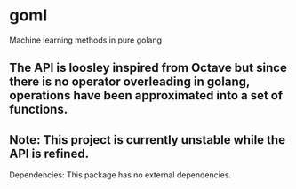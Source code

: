 # goml
Machine learning methods in pure golang

The API is loosley inspired from Octave but since there is no operator overleading in golang, operations have been approximated into a set of functions.
--
**Note**:
This project is currently unstable while the API is refined.
--
Dependencies:
This package has no external dependencies.
